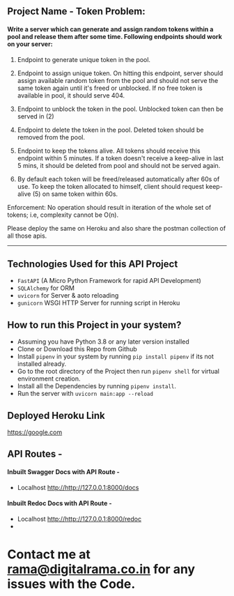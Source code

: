 ## Project Name - Token Problem:

#### Write a server which can generate and assign random tokens within a pool and release them after some time. Following endpoints should work on your server:

 
1. Endpoint to generate unique token in the pool.

2. Endpoint to assign unique token. On hitting this endpoint, server should assign available random token from the pool and should not serve the same token again until it's freed or unblocked. If no free token is available in pool, it should serve 404.

3. Endpoint to unblock the token in the pool. Unblocked token can then be served in (2)

4. Endpoint to delete the token in the pool. Deleted token should be removed from the pool.

5. Endpoint to keep the tokens alive. All tokens should receive this endpoint within 5 minutes. If a token doesn't receive a keep-alive in last 5 mins, it should be deleted from pool and should not be served again.

6. By default each token will be freed/released automatically after 60s of use. To keep the token allocated to himself, client should request keep-alive (5) on same token within 60s.

Enforcement: No operation should result in iteration of the whole set of tokens; i.e, complexity cannot be O(n).

Please deploy the same on Heroku and also share the postman collection of all those apis.


-----------------------------

## Technologies Used for this API Project

- ```FastAPI``` (A Micro Python Framework for rapid API Development)
- ```SQLAlchemy``` for ORM
- ```uvicorn``` for Server & aoto reloading
- ```gunicorn``` WSGI HTTP Server for running script in Heroku


## How to run this Project in your system?

- Assuming you have Python 3.8 or any later version installed
- Clone or Download this Repo from Github
- Install ```pipenv``` in your system by running ```pip install pipenv``` if its not installed already.
- Go to the root directory of the Project then run ```pipenv shell``` for virtual environment creation.
- Install all the Dependencies by running ```pipenv install```.
- Run the server with ```uvicorn main:app --reload```



## Deployed Heroku Link

<https://google.com>


## API Routes - 


#### Inbuilt Swagger Docs with API Route -

- Localhost <http://http://127.0.0.1:8000/docs>



#### Inbuilt Redoc Docs with API Route - 

- Localhost <http://http://127.0.0.1:8000/redoc>
- 



# Contact me at <rama@digitalrama.co.in> for any issues with the Code.